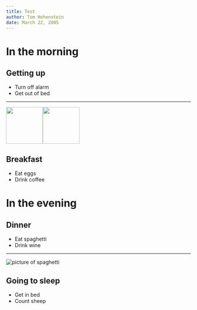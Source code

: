 ```yaml
---
title: Test
author: Tom Hohenstein
date: March 22, 2005
---
```


# In the morning

## Getting up

- Turn off alarm
- Get out of bed

---------------

<img width="100" src="https://pbs.twimg.com/media/CZGjJYOVAAApmAK.jpg" /><img width="100" src="https://pbs.twimg.com/media/CZGjJYOVAAApmAK.jpg" />

## Breakfast

- Eat eggs
- Drink coffee

# In the evening

## Dinner

- Eat spaghetti
- Drink wine

------------------

![picture of spaghetti](images/spaghetti.jpg)

## Going to sleep

- Get in bed
- Count sheep
